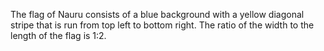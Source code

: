 The flag of Nauru consists of a blue background with a yellow diagonal stripe that is run from top left to bottom right. The ratio of the width to the length of the flag is 1:2.